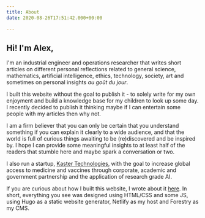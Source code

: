 ```yaml
---
title: About
date: 2020-08-26T17:51:42.000+00:00

---
```

## **Hi! I'm Alex,**

I'm an industrial engineer and operations researcher that writes short articles on different personal reflections related to general science, mathematics, artificial intelligence, ethics, technology, society, art and sometimes on personal insights _au goût du jour_.

I built this website without the goal to publish it - to solely write for my own enjoyment and build a knowledge base for my children to look up some day. I recently decided to publish it thinking maybe if I can entertain some people with my articles then why not.

I am a firm believer that you can only be certain that you understand something if you can explain it clearly to a wide audience, and that the world is full of curious things awaiting to be (re)discovered and be inspired by. I hope I can provide some meaningful insights to at least half of the readers that stumble here and maybe spark a conversation or two.

I also run a startup, [Kaster Technologies](kaster.ca "kaster"), with the goal to increase global access to medicine and vaccines through corporate, academic and government partnership and the application of research grade AI.

If you are curious about how I built this website, I wrote about it [here](./posts/aboutthiswebsite). In short, everything you see was designed using HTML/CSS and some JS, using Hugo as a static website generator, Netlify as my host and Forestry as my CMS.